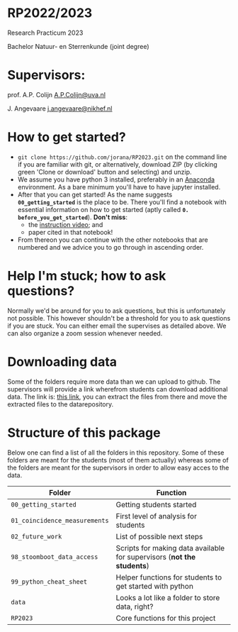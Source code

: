 # RP2022/2023
Research Practicum 2023

Bachelor Natuur- en Sterrenkunde (joint degree)

# Supervisors:
prof. A.P. Colijn <A.P.Colijn@uva.nl>

J. Angevaare <j.angevaare@nikhef.nl>

# How to get started?
  - `git clone https://github.com/jorana/RP2023.git` on the command line if you are familiar with git, or alternatively, download ZIP (by clicking green 'Clone or download' button and selecting) and unzip.
  - We assume you have python 3 installed, preferably in an [Anaconda](https://anaconda.org/) environment. As a bare minimum you'll have to have jupyter installed.
  - After that you can get started! As the name suggests **``00_getting_started``** is the place to be. There you'll find a notebook with essential information on how to get started (aptly called **`0. before_you_get_started`**). **Don't miss**:
    - the [instruction video](https://surfdrive.surf.nl/files/index.php/s/MXqaGok0vuMBzjb); and 
    - paper cited in that notebook!
  - From thereon you can continue with the other notebooks that are numbered and we advice you to go through in ascending order.

# Help I'm stuck; how to ask questions?
Normally we'd be around for you to ask questions, but this is unfortunately not possible. This however shouldn't be a threshold for you to ask questions if you are stuck. You can either email the supervises as detailed above. We can also organize a zoom session whenever needed.

# Downloading data
Some of the folders require more data than we can upload to github. The supervisors will provide a link wherefrom students can download additional data. The link is:
[this link](https://surfdrive.surf.nl/files/index.php/s/OpzML4gcBmHI1SX), you can extract the files from there and move the extracted files to the datarepository. 

# Structure of this package
Below one can find a list of all the folders in this repository. Some of these folders are meant for the students (most of them actually) whereas some of the folders are meant for the supervisors in order to allow easy acces to the data.

| Folder                        | Function          |
| ---------                     | ---------         |
| `00_getting_started`          | Getting students started   |
| `01_coincidence_measurements` | First level of analysis for students |
| `02_future_work`              | List of possible next steps |
| `98_stoomboot_data_access`    | Scripts for making data available for supervisors (**not the students**) |
| `99_python_cheat_sheet`       | Helper functions for students to get started with python |
| `data`                        | Looks a lot like a folder to store data, right? |
| `RP2023`                      | Core functions for this project |

